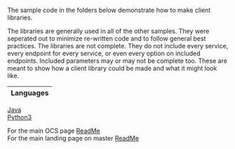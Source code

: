 The sample code in the folders below demonstrate how to make client libraries. 

The libraries are generally used in all of the other samples.  They were seperated out to minimize re-written code and to follow general best practices.  The libraries are not complete.  They do not include every service, every endpoint for every service, or even every option on included endpoints. Included parameters may or may not be complete too.  These are meant to show how a client library could be made and what it might look like.


|Languages|
------|
  <a href="Java/ocs_sample_library_preview">Java</a><br /><a href="Python3/">Python3</a> 

For the main OCS page [ReadMe](../)<br />
For the main landing page on master [ReadMe](https://github.com/osisoft/OSI-Samples)